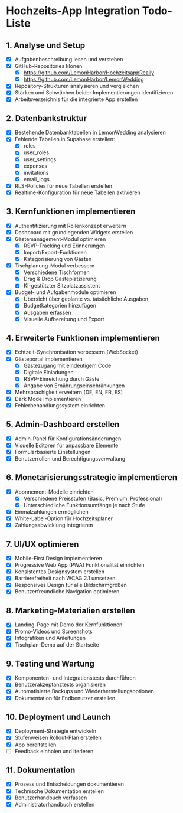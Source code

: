 # Hochzeits-App Integration Todo-Liste

## 1. Analyse und Setup
- [x] Aufgabenbeschreibung lesen und verstehen
- [x] GitHub-Repositories klonen
  - [x] https://github.com/LemonHarbor/HochzeitsappReally
  - [x] https://github.com/LemonHarbor/LemonWedding
- [x] Repository-Strukturen analysieren und vergleichen
- [x] Stärken und Schwächen beider Implementierungen identifizieren
- [x] Arbeitsverzeichnis für die integrierte App erstellen

## 2. Datenbankstruktur
- [x] Bestehende Datenbanktabellen in LemonWedding analysieren
- [x] Fehlende Tabellen in Supabase erstellen:
  - [x] roles
  - [x] user_roles
  - [x] user_settings
  - [x] expenses
  - [x] invitations
  - [x] email_logs
- [x] RLS-Policies für neue Tabellen erstellen
- [x] Realtime-Konfiguration für neue Tabellen aktivieren

## 3. Kernfunktionen implementieren
- [x] Authentifizierung mit Rollenkonzept erweitern
- [x] Dashboard mit grundlegenden Widgets erstellen
- [x] Gästemanagement-Modul optimieren
  - [x] RSVP-Tracking und Erinnerungen
  - [x] Import/Export-Funktionen
  - [x] Kategorisierung von Gästen
- [x] Tischplanung-Modul verbessern
  - [x] Verschiedene Tischformen
  - [x] Drag & Drop Gästeplatzierung
  - [x] KI-gestützter Sitzplatzassistent
- [x] Budget- und Aufgabenmodule optimieren
  - [x] Übersicht über geplante vs. tatsächliche Ausgaben
  - [x] Budgetkategorien hinzufügen
  - [x] Ausgaben erfassen
  - [x] Visuelle Aufbereitung und Export

## 4. Erweiterte Funktionen implementieren
- [x] Echtzeit-Synchronisation verbessern (WebSocket)
- [x] Gästeportal implementieren
  - [x] Gästezugang mit eindeutigem Code
  - [x] Digitale Einladungen
  - [x] RSVP-Einreichung durch Gäste
  - [x] Angabe von Ernährungseinschränkungen
- [x] Mehrsprachigkeit erweitern (DE, EN, FR, ES)
- [x] Dark Mode implementieren
- [x] Fehlerbehandlungssystem einrichten

## 5. Admin-Dashboard erstellen
- [x] Admin-Panel für Konfigurationsänderungen
- [x] Visuelle Editoren für anpassbare Elemente
- [x] Formularbasierte Einstellungen
- [x] Benutzerrollen und Berechtigungsverwaltung

## 6. Monetarisierungsstrategie implementieren
- [x] Abonnement-Modelle einrichten
  - [x] Verschiedene Preisstufen (Basic, Premium, Professional)
  - [x] Unterschiedliche Funktionsumfänge je nach Stufe
- [x] Einmalzahlungen ermöglichen
- [x] White-Label-Option für Hochzeitsplaner
- [x] Zahlungsabwicklung integrieren

## 7. UI/UX optimieren
- [x] Mobile-First Design implementieren
- [x] Progressive Web App (PWA) Funktionalität einrichten
- [x] Konsistentes Designsystem erstellen
- [x] Barrierefreiheit nach WCAG 2.1 umsetzen
- [x] Responsives Design für alle Bildschirmgrößen
- [x] Benutzerfreundliche Navigation optimieren

## 8. Marketing-Materialien erstellen
- [x] Landing-Page mit Demo der Kernfunktionen
- [x] Promo-Videos und Screenshots
- [x] Infografiken und Anleitungen
- [x] Tischplan-Demo auf der Startseite

## 9. Testing und Wartung
- [x] Komponenten- und Integrationstests durchführen
- [x] Benutzerakzeptanztests organisieren
- [x] Automatisierte Backups und Wiederherstellungsoptionen
- [x] Dokumentation für Endbenutzer erstellen

## 10. Deployment und Launch
- [x] Deployment-Strategie entwickeln
- [x] Stufenweisen Rollout-Plan erstellen
- [x] App bereitstellen
- [ ] Feedback einholen und iterieren

## 11. Dokumentation
- [x] Prozess und Entscheidungen dokumentieren
- [x] Technische Dokumentation erstellen
- [x] Benutzerhandbuch verfassen
- [x] Administratorhandbuch erstellen
